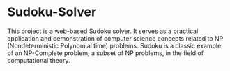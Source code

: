 # Sudoku-Solver
This project is a web-based Sudoku solver. It serves as a practical application and demonstration of computer science concepts related to NP (Nondeterministic Polynomial time) problems. Sudoku is a classic example of an NP-Complete problem, a subset of NP problems, in the field of computational theory.
